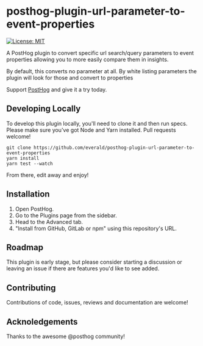 # posthog-plugin-url-parameter-to-event-properties

[![License: MIT](https://img.shields.io/badge/License-MIT-red.svg?style=flat-square)](https://opensource.org/licenses/MIT)

A PostHog plugin to convert specific url search/query parameters to event properties allowing you to more easily compare them in insights.

By default, this converts no parameter at all. By white listing parameters the plugin will look for those and convert to properties

Support [PostHog](https://posthog.com/) and give it a try today.

## Developing Locally

To develop this plugin locally, you'll need to clone it and then run specs. Please make sure you've got Node and Yarn installed. Pull requests welcome!

```
git clone https://github.com/everald/posthog-plugin-url-parameter-to-event-properties
yarn install
yarn test --watch
```

From there, edit away and enjoy!

## Installation

1. Open PostHog.
1. Go to the Plugins page from the sidebar.
1. Head to the Advanced tab.
1. "Install from GitHub, GitLab or npm" using this repository's URL.

## Roadmap

This plugin is early stage, but please consider starting a discussion or leaving an issue if there are features you'd like to see added.

## Contributing

Contributions of code, issues, reviews and documentation are welcome!

## Acknoledgements

Thanks to the awesome @posthog community!
